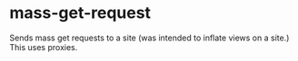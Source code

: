 # mass-get-request
Sends mass get requests to a site (was intended to inflate views on a site.) This uses proxies.
